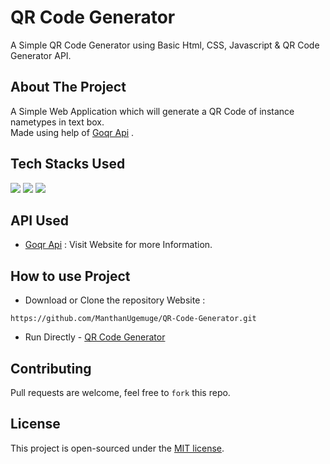 # QR Code Generator
A Simple QR Code Generator using Basic Html, CSS, Javascript & QR Code Generator API.

## About The Project

A Simple Web Application which will generate a QR Code of instance nametypes in text box. <br>
Made using help of [Goqr Api](https://goqr.me/api/) .

## Tech Stacks Used

<a target="_blank" href="https://www.w3schools.com/html/default.asp"><img src="https://img.shields.io/badge/html5%20-%23E34F26.svg?&style=for-the-badge&logo=html5&logoColor=white"></img></a>
<a target="_blank" href="https://www.w3schools.com/css/default.asp"><img src="https://img.shields.io/badge/css3%20-%231572B6.svg?&style=for-the-badge&logo=css3&logoColor=white"></img></a>
<a target="_blank" href="https://www.w3schools.com/js/default.asp"><img src="https://img.shields.io/badge/javascript%20-%23323330.svg?&style=for-the-badge&logo=javascript&logoColor=%23F7DF1E"></img></a>

## API Used

- [Goqr Api](https://goqr.me/api/) : Visit Website for more Information.

## How to use Project

- Download or Clone the repository Website : 
 
```
https://github.com/ManthanUgemuge/QR-Code-Generator.git

```
- Run Directly - [QR Code Generator](https://manthanugemuge.github.io/QR-Code-Generator/)

## Contributing
Pull requests are welcome, feel free to ```fork``` this repo.

## License
This project is open-sourced under the [MIT license]().
